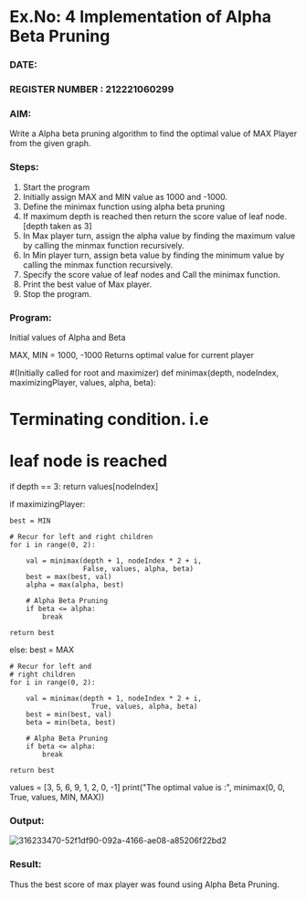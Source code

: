 # Ex.No: 4   Implementation of Alpha Beta Pruning 
### DATE:                                                                            
### REGISTER NUMBER : 212221060299
### AIM: 
Write a Alpha beta pruning algorithm to find the optimal value of MAX Player from the given graph.
### Steps:
1. Start the program
2. Initially  assign MAX and MIN value as 1000 and -1000.
3.  Define the minimax function  using alpha beta pruning
4.  If maximum depth is reached then return the score value of leaf node. [depth taken as 3]
5.  In Max player turn, assign the alpha value by finding the maximum value by calling the minmax function recursively.
6.  In Min player turn, assign beta value by finding the minimum value by calling the minmax function recursively.
7.  Specify the score value of leaf nodes and Call the minimax function.
8.  Print the best value of Max player.
9.  Stop the program. 

### Program:
Initial values of Alpha and Beta

MAX, MIN = 1000, -1000
Returns optimal value for current player

#(Initially called for root and maximizer) def minimax(depth, nodeIndex, maximizingPlayer, values, alpha, beta):

# Terminating condition. i.e
# leaf node is reached
if depth == 3:
    return values[nodeIndex]

if maximizingPlayer:
  
    best = MIN

    # Recur for left and right children
    for i in range(0, 2):
         
        val = minimax(depth + 1, nodeIndex * 2 + i,
                      False, values, alpha, beta)
        best = max(best, val)
        alpha = max(alpha, best)

        # Alpha Beta Pruning
        if beta <= alpha:
            break
      
    return best
  
else:
    best = MAX

    # Recur for left and
    # right children
    for i in range(0, 2):
      
        val = minimax(depth + 1, nodeIndex * 2 + i,
                        True, values, alpha, beta)
        best = min(best, val)
        beta = min(beta, best)

        # Alpha Beta Pruning
        if beta <= alpha:
            break
      
    return best

values = [3, 5, 6, 9, 1, 2, 0, -1] print("The optimal value is :", minimax(0, 0, True, values, MIN, MAX))











### Output:

![316233470-52f1df90-092a-4166-ae08-a85206f22bd2](https://github.com/Koravarunkumar/AI_Lab_2023-24/assets/164622370/a15d2ae7-b648-4853-93eb-40489a8131a5)



### Result:
Thus the best score of max player was found using Alpha Beta Pruning.
